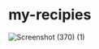 # my-recipies

![Screenshot (370) (1)](https://user-images.githubusercontent.com/69466504/236686378-421a9b27-91a9-4d77-80a1-80e49fd9f3bb.jpg)

